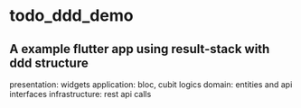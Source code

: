 # todo_ddd_demo

## A example flutter app using result-stack with ddd structure

presentation: widgets
application: bloc, cubit logics
domain: entities and api interfaces
infrastructure: rest api calls




